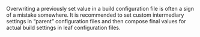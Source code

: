 Overwriting a previously set value in a build configuration file is often a sign of a mistake somewhere. It is recommended to set custom intermediary settings in “parent” configuration files and then compose final values for actual build settings in leaf configuration files.

